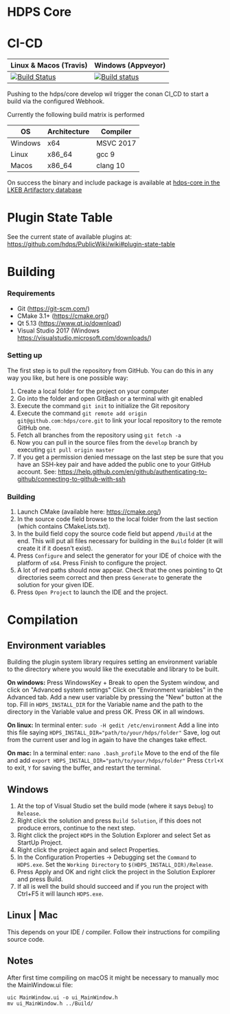 # HDPS Core

# CI-CD

Linux & Macos (Travis) | Windows (Appveyor)
--- | ---
[![Build Status](https://travis-ci.com/bldrvnlw/conan-hdps-core.svg?branch=master)](https://travis-ci.com/bldrvnlw/conan-hdps-core) | [![Build status](https://ci.appveyor.com/api/projects/status/wmef9pb28ma6gv79?svg=true)](https://ci.appveyor.com/project/bldrvnlw/conan-hdps-core)



Pushing to the hdps/core develop wil trigger the conan CI_CD to start a build via the configured Webhook.

Currently the following build matrix is performed

OS | Architecture | Compiler
--- | --- | ---
Windows | x64 | MSVC 2017 
Linux | x86_64 | gcc 9
Macos | x86_64 | clang 10

On success the binary and include package is available at [hdps-core in the LKEB Artifactory database](http://cytosplore.lumc.nl:8081/artifactory/webapp/#/artifacts/browse/tree/General/conan-local/bvanlew/hdps-core)

# Plugin State Table
See the current state of available plugins at: https://github.com/hdps/PublicWiki/wiki#plugin-state-table

# Building
### Requirements
* Git (https://git-scm.com/)
* CMake 3.1+ (https://cmake.org/)
* Qt 5.13 (https://www.qt.io/download)
* Visual Studio 2017 (Windows https://visualstudio.microsoft.com/downloads/)

### Setting up
The first step is to pull the repository from GitHub. You can do this in any way you like, but here is one possible way:

1. Create a local folder for the project on your computer
2. Go into the folder and open GitBash or a terminal with git enabled
3. Execute the command `git init` to initialize the Git repository
4. Execute the command `git remote add origin git@github.com:hdps/core.git` to link your local repository to the remote GitHub one.
5. Fetch all branches from the repository using `git fetch -a`
5. Now you can pull in the source files from the `develop` branch by executing `git pull origin master`
6. If you get a permission denied message on the last step be sure that you have an SSH-key pair and have added the public one to your GitHub account. See: https://help.github.com/en/github/authenticating-to-github/connecting-to-github-with-ssh

### Building
1. Launch CMake (available here: https://cmake.org/)
2. In the source code field browse to the local folder from the last section (which contains CMakeLists.txt).
3. In the build field copy the source code field but append `/Build` at the end. This will put all files necessary for building in the `Build` folder (it will create it if it doesn't exist).
4. Press `Configure` and select the generator for your IDE of choice with the platform of `x64`. Press Finish to configure the project.
5. A lot of red paths should now appear. Check that the ones pointing to Qt directories seem correct and then press `Generate` to generate the solution for your given IDE.
6. Press `Open Project` to launch the IDE and the project.

# Compilation
## Environment variables
Building the plugin system library requires setting an environment variable to the directory where you would like the executable and library to be built.

**On windows:**
Press WindowsKey + Break to open the System window, and click on "Advanced system settings"
Click on "Environment variables" in the Advanced tab.
Add a new user variable by pressing the "New" button at the top.
Fill in `HDPS_INSTALL_DIR` for the Variable name and the path to the directory in the Variable value and press OK.
Press OK in all windows.

**On linux:**
In terminal enter: `sudo -H gedit /etc/environment`
Add a line into this file saying `HDPS_INSTALL_DIR="path/to/your/hdps/folder"`
Save, log out from the current user and log in again to have the changes take effect.

**On mac:**
In a terminal enter: `nano .bash_profile`
Move to the end of the file and add `export HDPS_INSTALL_DIR="path/to/your/hdps/folder"`
Press `Ctrl+X` to exit, `Y` for saving the buffer, and restart the terminal.

## Windows
1. At the top of Visual Studio set the build mode (where it says `Debug`) to `Release`.
2. Right click the solution and press `Build Solution`, if this does not produce errors, continue to the next step.
2. Right click the project `HDPS` in the Solution Explorer and select Set as StartUp Project.
3. Right click the project again and select Properties.
4. In the Configuration Properties -> Debugging set the `Command` to `HDPS.exe`. Set the `Working Directory` to `$(HDPS_INSTALL_DIR)/Release`.
5. Press Apply and OK and right click the project in the Solution Explorer and press Build.
6. If all is well the build should succeed and if you run the project with Ctrl+F5 it will launch `HDPS.exe`.

## Linux | Mac
This depends on your IDE / compiler. Follow their instructions for compiling source code.

## Notes
After first time compiling on macOS it might be necessary to manually moc the MainWindow.ui file:

`uic MainWindow.ui -o ui_MainWindow.h`  
`mv ui_MainWindow.h ../Build/`
